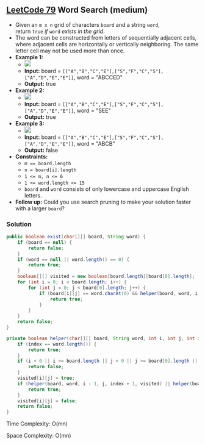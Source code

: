 ## [LeetCode 79](https://leetcode.com/problems/word-search/) Word Search (medium)

- Given an `m x n` grid of characters `board` and a string `word`, return `true` _if_ `word` _exists in the grid_.
- The word can be constructed from letters of sequentially adjacent cells, where adjacent cells are horizontally or vertically neighboring. The same letter cell may not be used more than once.
- **Example 1:**
    - ![](https://assets.leetcode.com/uploads/2020/11/04/word2.jpg)
    - **Input:** board = `[["A","B","C","E"],["S","F","C","S"],["A","D","E","E"]]`, word = "ABCCED"
    - **Output:** true
- **Example 2:**
    - ![](https://assets.leetcode.com/uploads/2020/11/04/word-1.jpg)
    - **Input:** board = `[["A","B","C","E"],["S","F","C","S"],["A","D","E","E"]]`, word = "SEE"
    - **Output:** true
- **Example 3:**
    - ![](https://assets.leetcode.com/uploads/2020/10/15/word3.jpg)
    - **Input:** board = `[["A","B","C","E"],["S","F","C","S"],["A","D","E","E"]]`, word = "ABCB"
    - **Output:** false
- **Constraints:**
    -   `m == board.length`
    -   `n = board[i].length`
    -   `1 <= m, n <= 6`
    -   `1 <= word.length <= 15`
    -   `board` and `word` consists of only lowercase and uppercase English letters.
- **Follow up:** Could you use search pruning to make your solution faster with a larger `board`?

### Solution

```java
public boolean exist(char[][] board, String word) {
    if (board == null) {
        return false;
    }
    if (word == null || word.length() == 0) {
        return true;
    }
    boolean[][] visited = new boolean[board.length][board[0].length];
    for (int i = 0; i < board.length; i++) {
        for (int j = 0; j < board[0].length; j++) {
            if (board[i][j] == word.charAt(0) && helper(board, word, i, j, 0, visited)) {
                return true;
            }
        }
    }
    return false;
}

private boolean helper(char[][] board, String word, int i, int j, int index, boolean[][] visited) {
    if (index == word.length()) {
        return true;
    }
    if (i < 0 || i >= board.length || j < 0 || j >= board[0].length || board[i][j] != word.charAt(index) || visited[i][j]) {
        return false;
    }
    visited[i][j] = true;
    if (helper(board, word, i - 1, j, index + 1, visited) || helper(board, word, i + 1, j, index + 1, visited) || helper(board, word, i, j - 1, index + 1, visited) || helper(board, word, i, j + 1, index + 1, visited)) {
        return true;
    }
    visited[i][j] = false;
    return false;
}
```

Time Complexity: O(mn)

Space Complexity: O(mn)